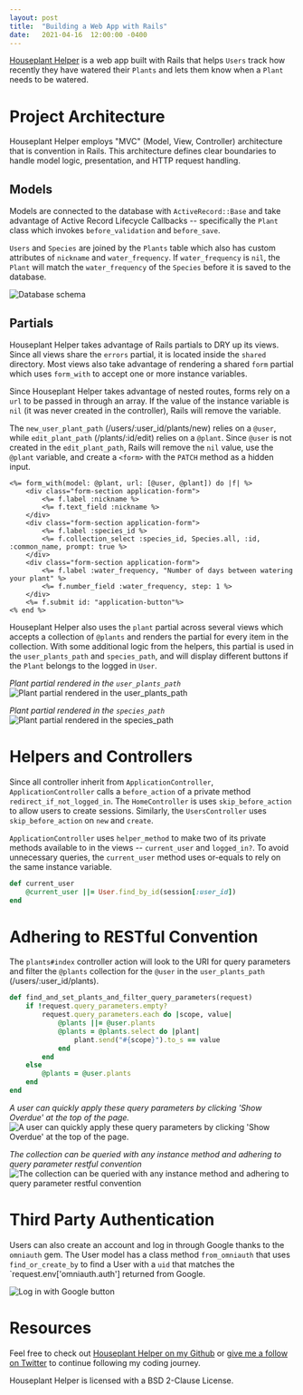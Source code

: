 ```yaml
---
layout: post
title:  "Building a Web App with Rails"
date:   2021-04-16  12:00:00 -0400
---
```

[Houseplant Helper](https://github.com/karsonkalt/houseplant_helper) is a web app built with Rails that helps `Users` track how recently they have watered their `Plants` and lets them know when a `Plant` needs to be watered.

# Project Architecture
Houseplant Helper employs "MVC" (Model, View, Controller) architecture that is convention in Rails. This architecture defines clear boundaries to handle model logic, presentation, and HTTP request handling.

## Models
Models are connected to the database with `ActiveRecord::Base` and take advantage of Active Record Lifecycle Callbacks -- specifically the `Plant` class which invokes `before_validation` and `before_save`.

`Users` and `Species` are joined by the `Plants` table which also has custom attributes of `nickname` and `water_frequency`. If `water_frequency` is `nil`, the `Plant` will match the `water_frequency` of the `Species` before it is saved to the database.

![Database schema](https://dev-to-uploads.s3.amazonaws.com/uploads/articles/yfubcnh1v069wv2iuyr8.png)

## Partials
Houseplant Helper takes advantage of Rails partials to DRY up its views. Since all views share the `errors` partial, it is located inside the `shared` directory. Most views also take advantage of rendering a shared `form` partial which uses `form_with` to accept one or more instance variables.

Since Houseplant Helper takes advantage of nested routes, forms rely on a `url` to be passed in through an array. If the value of the instance variable is `nil` (it was never created in the controller), Rails will remove the variable.

The `new_user_plant_path` (/users/:user_id/plants/new) relies on a `@user`, while `edit_plant_path` (/plants/:id/edit) relies on a `@plant`. Since `@user` is not created in the `edit_plant_path`, Rails will remove the `nil` value, use the `@plant` variable, and create a `<form>` with the `PATCH` method as a hidden input.

```erb
<%= form_with(model: @plant, url: [@user, @plant]) do |f| %>
    <div class="form-section application-form">  
        <%= f.label :nickname %>
        <%= f.text_field :nickname %>
    </div>
    <div class="form-section application-form">  
        <%= f.label :species_id %>
        <%= f.collection_select :species_id, Species.all, :id, :common_name, prompt: true %>
    </div>
    <div class="form-section application-form">  
        <%= f.label :water_frequency, "Number of days between watering your plant" %>
        <%= f.number_field :water_frequency, step: 1 %>
    </div>
    <%= f.submit id: "application-button"%>
<% end %>
```

Houseplant Helper also uses the `plant` partial across several views which accepts a collection of `@plants` and renders the partial for every item in the collection. With some additional logic from the helpers, this partial is used in the `user_plants_path` and `species_path`, and will display different buttons if the `Plant` belongs to the logged in `User`.

*Plant partial rendered in the `user_plants_path`*
![Plant partial rendered in the user_plants_path](https://dev-to-uploads.s3.amazonaws.com/uploads/articles/jgsmbmupn1436kqjjo7z.png)
 
*Plant partial rendered in the `species_path`* 
![Plant partial rendered in the species_path](https://dev-to-uploads.s3.amazonaws.com/uploads/articles/xox1utgn041xomctguce.png)

# Helpers and Controllers

Since all controller inherit from `ApplicationController`, `ApplicationController` calls a `before_action` of a private method `redirect_if_not_logged_in`. The `HomeController` is uses `skip_before_action` to allow users to create sessions. Similarly, the `UsersController` uses `skip_before_action` on `new` and `create`.

`ApplicationController` uses `helper_method` to make two of its private methods available to in the views -- `current_user` and `logged_in?`. To avoid unnecessary queries, the `current_user` method uses or-equals to rely on the same instance variable.

```ruby
def current_user
    @current_user ||= User.find_by_id(session[:user_id])
end
```

# Adhering to RESTful Convention
The `plants#index` controller action will look to the URI for query parameters and filter the `@plants` collection for the `@user` in the `user_plants_path` (/users/:user_id/plants).

```ruby
def find_and_set_plants_and_filter_query_parameters(request)
    if !request.query_parameters.empty?
        request.query_parameters.each do |scope, value|
            @plants ||= @user.plants
            @plants = @plants.select do |plant|
                plant.send("#{scope}").to_s == value
            end
        end
    else
        @plants = @user.plants
    end
end
```

*A user can quickly apply these query parameters by clicking 'Show Overdue' at the top of the page.*
![A user can quickly apply these query parameters by clicking 'Show Overdue' at the top of the page.](https://dev-to-uploads.s3.amazonaws.com/uploads/articles/j3o3lewof7wmph89b70z.png)

*The collection can be queried with any instance method and adhering to query parameter restful convention*
![The collection can be queried with any instance method and adhering to query parameter restful convention](https://dev-to-uploads.s3.amazonaws.com/uploads/articles/mbd5pyucesph9i7r5eqp.png)

# Third Party Authentication
Users can also create an account and log in through Google thanks to the `omniauth` gem. The User model has a class method `from_omniauth` that uses `find_or_create_by` to find a User with a `uid` that matches the `request.env['omniauth.auth'] returned from Google.

![Log in with Google button](https://dev-to-uploads.s3.amazonaws.com/uploads/articles/u45jjkdnyoxntnx4zgic.png)

# Resources
Feel free to check out [Houseplant Helper on my Github](https://github.com/karsonkalt/houseplant_helper) or [give me a follow on Twitter](https://twitter.com/karsonkalt) to continue following my coding journey.

Houseplant Helper is licensed with a BSD 2-Clause License.

